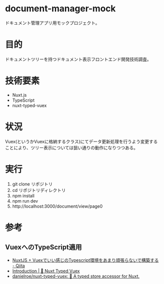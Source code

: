 # document-manager-mock
ドキュメント管理アプリ用モックプロジェクト。

# 目的
ドキュメントツリーを持つドキュメント表示フロントエンド開発技術調査。

# 技術要素
* Nuxt.js
* TypeScript
* nuxt-typed-vuex

# 状況
Vuex(というかVuexに格納するクラス)にてデータ更新処理を行うよう変更することにより、ツリー表示については狙い通りの動作になりつつある。

# 実行
1. git clone リポジトリ
2. cd リポジトリディレクトリ
3. npm install
4. npm run dev
5. http://localhost:3000/document/view/page0

# 参考
## VuexへのTypeScript適用
* [NuxtJS + Vuexでいい感じのTypescript環境をあまり頑張らないで構築する - Qiita](https://qiita.com/shindex512/items/a90217b9e4c03c5b5215)
* [Introduction | 🏦 Nuxt Typed Vuex](https://nuxt-typed-vuex.roe.dev/)
* [danielroe/nuxt-typed-vuex: 🏦 A typed store accessor for Nuxt.](https://github.com/danielroe/nuxt-typed-vuex)
